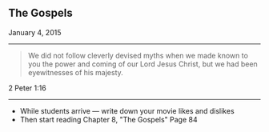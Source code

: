 ## The Gospels
January 4, 2015

--- 

> We did not follow cleverly devised myths when we made known to you the power and coming of our Lord Jesus Christ, but we had been eyewitnesses of his majesty.

2 Peter 1:16

--- 

* While students arrive — write down your movie likes and dislikes  
* Then start reading Chapter 8, "The Gospels" Page 84
